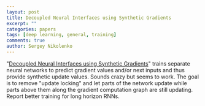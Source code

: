 ```yaml
---
layout: post
title: Decoupled Neural Interfaces using Synthetic Gradients
excerpt: ""
categories: papers
tags: [deep learning, general, training]
comments: true
author: Sergey Nikolenko
---
```


"[Decoupled Neural Interfaces using Synthetic Gradients](https://arxiv.org/abs/1608.05343)" trains separate neural networks to predict gradient values and/or next inputs and thus provide synthetic update values. Sounds crazy but seems to work. The goal is to remove "update locking" and let parts of the network update while parts above them along the gradient computation graph are still updating. Report better training for long horizon RNNs.

